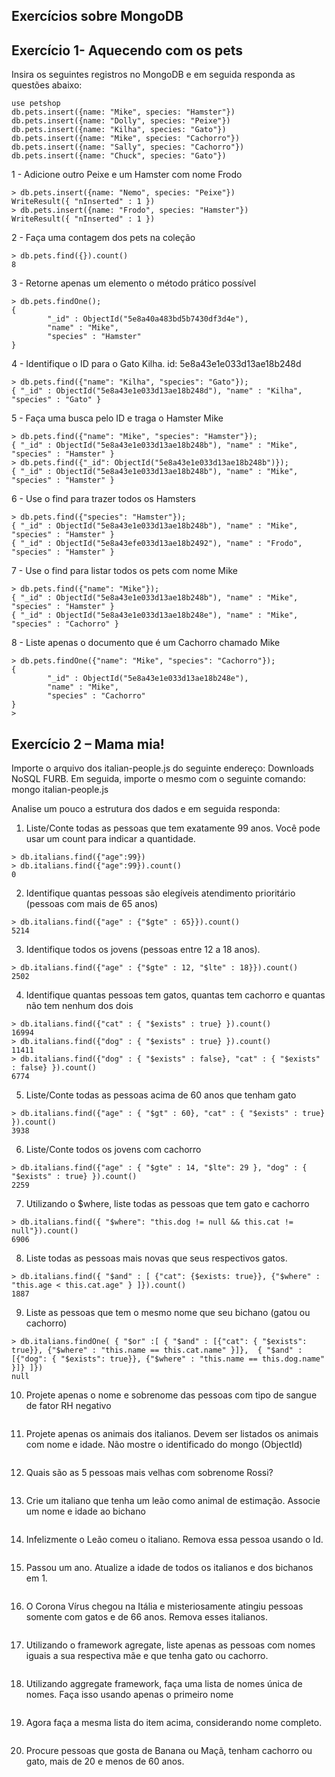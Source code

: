 ## Exercícios sobre MongoDB


## Exercício 1- Aquecendo com os pets

Insira os seguintes registros no MongoDB e em seguida responda as questões
abaixo:

``` shell
use petshop
db.pets.insert({name: "Mike", species: "Hamster"})
db.pets.insert({name: "Dolly", species: "Peixe"})
db.pets.insert({name: "Kilha", species: "Gato"})
db.pets.insert({name: "Mike", species: "Cachorro"})
db.pets.insert({name: "Sally", species: "Cachorro"})
db.pets.insert({name: "Chuck", species: "Gato"})
```

1 - Adicione outro Peixe e um Hamster com nome Frodo

``` shell
> db.pets.insert({name: "Nemo", species: "Peixe"})
WriteResult({ "nInserted" : 1 })
> db.pets.insert({name: "Frodo", species: "Hamster"})
WriteResult({ "nInserted" : 1 })
``` 

2 - Faça uma contagem dos pets na coleção

``` shell
> db.pets.find({}).count()
8
```

3 - Retorne apenas um elemento o método prático possível

``` shell
> db.pets.findOne();
{
        "_id" : ObjectId("5e8a40a483bd5b7430df3d4e"),
        "name" : "Mike",
        "species" : "Hamster"
}
```

4 - Identifique o ID para o Gato Kilha.
id: 5e8a43e1e033d13ae18b248d

``` shell
> db.pets.find({"name": "Kilha", "species": "Gato"});
{ "_id" : ObjectId("5e8a43e1e033d13ae18b248d"), "name" : "Kilha", "species" : "Gato" }
```

5 - Faça uma busca pelo ID e traga o Hamster Mike

``` shell
> db.pets.find({"name": "Mike", "species": "Hamster"});
{ "_id" : ObjectId("5e8a43e1e033d13ae18b248b"), "name" : "Mike", "species" : "Hamster" }
> db.pets.find({"_id": ObjectId("5e8a43e1e033d13ae18b248b")});
{ "_id" : ObjectId("5e8a43e1e033d13ae18b248b"), "name" : "Mike", "species" : "Hamster" }
```

6 - Use o find para trazer todos os Hamsters

``` shell
> db.pets.find({"species": "Hamster"});
{ "_id" : ObjectId("5e8a43e1e033d13ae18b248b"), "name" : "Mike", "species" : "Hamster" }
{ "_id" : ObjectId("5e8a43efe033d13ae18b2492"), "name" : "Frodo", "species" : "Hamster" }
```

7 - Use o find para listar todos os pets com nome Mike

``` shell
> db.pets.find({"name": "Mike"});
{ "_id" : ObjectId("5e8a43e1e033d13ae18b248b"), "name" : "Mike", "species" : "Hamster" }
{ "_id" : ObjectId("5e8a43e1e033d13ae18b248e"), "name" : "Mike", "species" : "Cachorro" }
```

8 - Liste apenas o documento que é um Cachorro chamado Mike

``` shell
> db.pets.findOne({"name": "Mike", "species": "Cachorro"});
{
        "_id" : ObjectId("5e8a43e1e033d13ae18b248e"),
        "name" : "Mike",
        "species" : "Cachorro"
}
>  
```


## Exercício 2 – Mama mia!
Importe o arquivo dos italian-people.js do seguinte endereço: Downloads NoSQL
FURB. Em seguida, importe o mesmo com o seguinte comando:
mongo italian-people.js

Analise um pouco a estrutura dos dados e em seguida responda:

1. Liste/Conte todas as pessoas que tem exatamente 99 anos. Você pode
usar um count para indicar a quantidade.

``` shell
> db.italians.find({"age":99})
> db.italians.find({"age":99}).count()
0
```

2. Identifique quantas pessoas são elegíveis atendimento prioritário
(pessoas com mais de 65 anos)

``` shell
> db.italians.find({"age" : {"$gte" : 65}}).count()
5214
```


3. Identifique todos os jovens (pessoas entre 12 a 18 anos).

``` shell
> db.italians.find({"age" : {"$gte" : 12, "$lte" : 18}}).count()
2502
```


4. Identifique quantas pessoas tem gatos, quantas tem cachorro e quantas
não tem nenhum dos dois

``` shell
> db.italians.find({"cat" : { "$exists" : true} }).count()
16994
> db.italians.find({"dog" : { "$exists" : true} }).count()
11411
> db.italians.find({"dog" : { "$exists" : false}, "cat" : { "$exists" : false} }).count()
6774
```


5. Liste/Conte todas as pessoas acima de 60 anos que tenham gato

``` shell
> db.italians.find({"age" : { "$gt" : 60}, "cat" : { "$exists" : true} }).count()
3938
```


6. Liste/Conte todos os jovens com cachorro

``` shell
> db.italians.find({"age" : { "$gte" : 14, "$lte": 29 }, "dog" : { "$exists" : true} }).count()
2259
```


7. Utilizando o $where, liste todas as pessoas que tem gato e cachorro

``` shell
> db.italians.find({ "$where": "this.dog != null && this.cat != null"}).count()
6906
```


8. Liste todas as pessoas mais novas que seus respectivos gatos.

``` shell
> db.italians.find({ "$and" : [ {"cat": {$exists: true}}, {"$where" : "this.age < this.cat.age" } ]}).count()
1887
```


9. Liste as pessoas que tem o mesmo nome que seu bichano (gatou ou cachorro)

``` shell
> db.italians.findOne( { "$or" :[ { "$and" : [{"cat": { "$exists": true}}, {"$where" : "this.name == this.cat.name" }]},  { "$and" : [{"dog": { "$exists": true}}, {"$where" : "this.name == this.dog.name" }]} ]})
null
```


10. Projete apenas o nome e sobrenome das pessoas com tipo de sangue de fator RH negativo

``` shell
```


11. Projete apenas os animais dos italianos. Devem ser listados os animais com nome e idade. Não mostre o identificado do mongo (ObjectId)

``` shell
```


12. Quais são as 5 pessoas mais velhas com sobrenome Rossi?

``` shell
```


13. Crie um italiano que tenha um leão como animal de estimação. Associe um nome e idade ao bichano

``` shell
```


14. Infelizmente o Leão comeu o italiano. Remova essa pessoa usando o Id.

``` shell
```


15. Passou um ano. Atualize a idade de todos os italianos e dos bichanos em 1.


``` shell
```


16. O Corona Vírus chegou na Itália e misteriosamente atingiu pessoas somente com gatos e de 66 anos. Remova esses italianos.

``` shell
```


17. Utilizando o framework agregate, liste apenas as pessoas com nomes iguais a sua respectiva mãe e que tenha gato ou cachorro.


``` shell
```

18. Utilizando aggregate framework, faça uma lista de nomes única de nomes. Faça isso usando apenas o primeiro nome

``` shell
```


19. Agora faça a mesma lista do item acima, considerando nome completo.


``` shell
```


20. Procure pessoas que gosta de Banana ou Maçã, tenham cachorro ou gato, mais de 20 e menos de 60 anos.


``` shell
```

